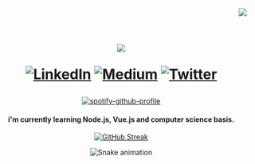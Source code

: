 <div align="right">
  <img src="https://visitcount.itsvg.in/api?id=imtribute12&icon=8&color=8" />
</div>
 
<div align="center">     
<br>
<p align="center" width="50%"> 
<h1>
<a href="https://github.com/imtribute12">
<img src="https://readme-typing-svg.herokuapp.com?size=36&color=ffffff&center=true&multiline=true&width=500&height=100&lines=Hi!+%F0%9F%91%8B;I'm+Seda+%F0%9F%98%8A">
</a>
	      
[![LinkedIn](https://img.shields.io/badge/LinkedIn-%230077B5.svg?logo=linkedin&logoColor=white)](https://linkedin.com/in/seda-n-taskan) 
[![Medium](https://img.shields.io/badge/Medium-12100E?logo=medium&logoColor=white)](https://medium.com/@nubika) 
[![Twitter](https://img.shields.io/badge/Twitter-%231DA1F2.svg?logo=Twitter&logoColor=white)](https://twitter.com/nubisqueendom)    

</p>
</div>
    
<div align="center">

[![spotify-github-profile](https://spotify-github-profile.vercel.app/api/view?uid=sedanurgfb6671&cover_image=true&theme=natemoo-re&show_offline=false&background_color=c33232&interchange=false&bar_color=ffffff&bar_color_cover=false)](https://github.com/kittinan/spotify-github-profile)
</div>


<div align="center"> 
<h4>i'm currently learning Node.js, Vue.js and computer science basis. </h4>
	
	
[![GitHub Streak](https://streak-stats.demolab.com?user=imtribute12&theme=transparent&hide_border=true&date_format=j%20M%5B%20Y%5D&background=45%2C30973374%2C5E45A780&fire=00EBC5&ring=B2EB43A2&currStreakLabel=EBEBEB&excludeDaysLabel=EBEBEB&currStreakNum=EBEBEB&sideLabels=EBEBEB&dates=EBEBEB&sideNums=EBEBEB&hide_total_contributions=true)](https://git.io/streak-stats)
 
</div>

<div align="center"> 
  
 ![Snake animation](https://github.com/imtribute12/imtribute12/blob/output/github-contribution-grid-snake.svg)
	
</div>
